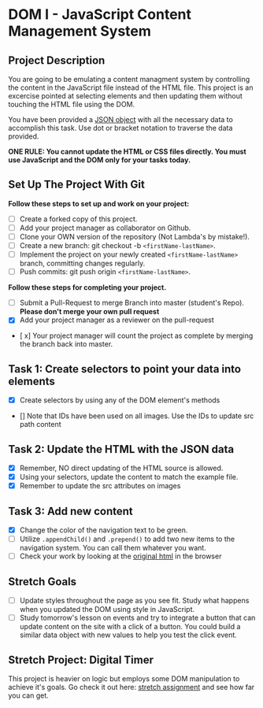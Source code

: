 # DOM I - JavaScript Content Management System

## Project Description

You are going to be emulating a content managment system by controlling the content in the JavaScript file instead of the HTML file. This project is an excercise pointed at selecting elements and then updating them without touching the HTML file using the DOM.

You have been provided a [JSON object](js/index.js) with all the necessary data to accomplish this task. Use dot or bracket notation to traverse the data provided.

**ONE RULE: You cannot update the HTML or CSS files directly. You must use JavaScript and the DOM only for your tasks today.**

## Set Up The Project With Git

**Follow these steps to set up and work on your project:**

- [ ] Create a forked copy of this project.
- [ ] Add your project manager as collaborator on Github.
- [ ] Clone your OWN version of the repository (Not Lambda's by mistake!).
- [ ] Create a new branch: git checkout -b `<firstName-lastName>`.
- [ ] Implement the project on your newly created `<firstName-lastName>` branch, committing changes regularly.
- [ ] Push commits: git push origin `<firstName-lastName>`.

**Follow these steps for completing your project.**

- [ ] Submit a Pull-Request to merge <firstName-lastName> Branch into master (student's Repo). **Please don't merge your own pull request**
- [x] Add your project manager as a reviewer on the pull-request
- [ x] Your project manager will count the project as complete by merging the branch back into master.

## Task 1: Create selectors to point your data into elements

- [x] Create selectors by using any of the DOM element's methods
- [] Note that IDs have been used on all images. Use the IDs to update src path content

## Task 2: Update the HTML with the JSON data

- [x] Remember, NO direct updating of the HTML source is allowed.
- [x] Using your selectors, update the content to match the example file.
- [x] Remember to update the src attributes on images

## Task 3: Add new content

- [x] Change the color of the navigation text to be green.
- [ ] Utilize `.appendChild()` and `.prepend()` to add two new items to the navigation system. You can call them whatever you want.
- [ ] Check your work by looking at the [original html](original.html) in the browser

## Stretch Goals

- [ ] Update styles throughout the page as you see fit. Study what happens when you updated the DOM using style in JavaScript.
- [ ] Study tomorrow's lesson on events and try to integrate a button that can update content on the site with a click of a button. You could build a similar data object with new values to help you test the click event.

## Stretch Project: Digital Timer

This project is heavier on logic but employs some DOM manipulation to achieve it's goals. Go check it out here: [stretch assignment](stretch-assignment) and see how far you can get.
